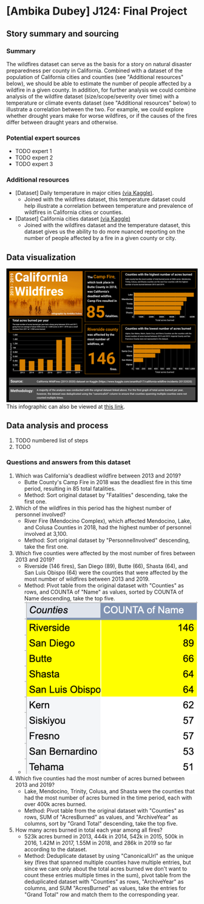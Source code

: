 # [Ambika Dubey] J124: Final Project

## Story summary and sourcing

### Summary
The wildfires dataset can serve as the basis for a story on natural disaster preparedness per county in California. Combined with a dataset of the population of California cities and counties (see "Additional resources" below), we should be able to estimate the number of people affected by a wildfire in a given county. In addition, for further analysis we could combine analysis of the wildfire dataset (size/scope/severity over time) with a temperature or climate events dataset (see "Additional resources" below) to illustrate a correlation between the two. For example, we could explore whether drought years make for worse wildfires, or if the causes of the fires differ between draught years and otherwise.

### Potential expert sources
- TODO expert 1
- TODO expert 2
- TODO expert 3

### Additional resources
- [Dataset] Daily temperature in major cities [(via Kaggle)](https://www.kaggle.com/sudalairajkumar/daily-temperature-of-major-cities).
     - Joined with the wildfires dataset, this temperature dataset could help illustrate a correlation between temperature and prevalence of wildfires in California cities or counties.
- [Dataset] California cities dataset [(via Kaggle)](https://www.kaggle.com/camnugent/california-housing-feature-engineering?select=cal_populations_county.csv)
    - Joined with the wildfires dataset and the temperature dataset, this dataset gives us the ability to do more nuanced reporting on the number of people affected by a fire in a given county or city.

## Data visualization
![California wildfires visualization](./wildfires_visualization.png)
This infographic can also be viewed at [this link](https://infogram.com/california-wildfires-1h8n6m30rl3kj4x?live).

## Data analysis and process
1. TODO numbered list of steps
2. TODO

### Questions and answers from this dataset
1. Which was California's deadliest wildfire between 2013 and 2019?
    * Butte County's Camp Fire in 2018 was the deadliest fire in this time period, resulting in 85 total fatalities.
    * Method: Sort original dataset by "Fatalities" descending, take the first one.
2. Which of the wildfires in this period has the highest number of personnel involved?
    * River Fire (Mendocino Complex), which affected Mendocino, Lake, and Colusa Counties in 2018, had the highest number of personnel involved at 3,100.
    * Method: Sort original dataset by "PersonnelInvolved" descending, take the first one.
3. Which five counties were affected by the most number of fires between 2013 and 2019?
    * Riverside (146 fires), San Diego (89), Butte (66), Shasta (64), and San Luis Obispo (64) were the counties that were affected by the most number of wildfires between 2013 and 2019.
    * Method: Pivot table from the original dataset with "Counties" as rows, and COUNTA of "Name" as values, sorted by COUNTA of Name descending, take the top five.
    * ![Screenshot of pivot table showing the five counties affected by the most number of fires](./counties_with_most_number_of_fires.png)
4. Which five counties had the most number of acres burned between 2013 and 2019?
    * Lake, Mendocino, Trinity, Colusa, and Shasta were the counties that had the most number of acres burned in the time period, each with over 400k acres burned.
    * Method: Pivot table from the original dataset with "Counties" as rows, SUM of "AcresBurned" as values, and "ArchiveYear" as columns, sort by "Grand Total" descending, take the top five.
5. How many acres burned in total each year among all fires?
    * 523k acres burned in 2013, 444k in 2014, 542k in 2015, 500k in 2016, 1.42M in 2017, 1.55M in 2018, and 286k in 2019 so far according to the dataset.
    * Method: Deduplicate dataset by using "CanonicalUrl" as the unique key (fires that spanned multiple counties have multiple entries, but since we care only about the total acres burned we don't want to count these entries multiple times in the sum), pivot table from the deduplicated dataset with "Counties" as rows, "ArchiveYear" as columns, and SUM "AcresBurned" as values, take the entries for "Grand Total" row and match them to the corresponding year.
